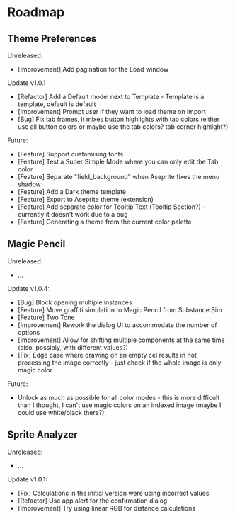 # Roadmap

## Theme Preferences

Unreleased:

- [Improvement] Add pagination for the Load window

Update v1.0.1

- [Refactor] Add a Default model next to Template - Template is a template, default is default
- [Improvement] Prompt user if they want to load theme on import
- [Bug] Fix tab frames, it mixes button highlights with tab colors (either use all button colors or maybe use the tab colors? tab corner highlight?)

Future:

- [Feature] Support customising fonts
- [Feature] Test a Super Simple Mode where you can only edit the Tab color
- [Feature] Separate "field_background" when Aseprite fixes the menu shadow
- [Feature] Add a Dark theme template
- [Feature] Export to Aseprite theme (extension)
- [Feature] Add separate color for Tooltip Text (Tooltip Section?) - currently it doesn't work due to a bug
- [Feature] Generating a theme from the current color palette

## Magic Pencil

Unreleased:

- ...

Update v1.0.4:

- [Bug] Block opening multiple instances
- [Feature] Move graffiti simulation to Magic Pencil from Substance Sim
- [Feature] Two Tone
- [Improvement] Rework the dialog UI to accommodate the number of options
- [Improvement] Allow for shifting multiple components at the same time (also, possibly, with different values?)
- [Fix] Edge case where drawing on an empty cel results in not processing the image correctly - just check if the whole image is only magic color

Future:

- Unlock as much as possible for all color modes - this is more difficult than I thought, I can't use magic colors on an indexed image (maybe I could use white/black there?)

## Sprite Analyzer

Unreleased:

- ...

Update v1.0.1:

- [Fix] Calculations in the initial version were using incorrect values
- [Refactor] Use app.alert for the confirmation dialog
- [Improvement] Try using linear RGB for distance calculations
